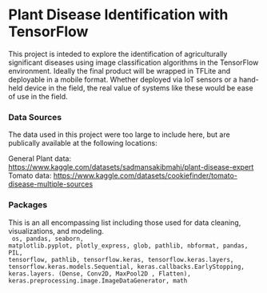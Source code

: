 # Plant Disease Identification with TensorFlow

This project is inteded to explore the identification of agriculturally significant diseases using image classification algorithms in the TensorFlow environment. Ideally the final product will be wrapped in TFLite and deployable in a mobile format. Whether deployed via IoT sensors or a hand-held device in the field, the real value of systems like these would be ease of use in the field.

### Data Sources
The data used in this project were too large to include here, but are publically available at the following locations:

General Plant data: <https://www.kaggle.com/datasets/sadmansakibmahi/plant-disease-expert><br>
Tomato data: <https://www.kaggle.com/datasets/cookiefinder/tomato-disease-multiple-sources><br>

### Packages
This is an all encompassing list including those used for data cleaning, visualizations, and modeling.<br>
<code>
  os,
  pandas,
  seaborn,
  matplotlib.pyplot, 
  plotly_express,
  glob,
  pathlib,
  nbformat,
  pandas,
  PIL,
  tensorflow, 
  pathlib,
  tensorflow.keras,
  tensorflow.keras.layers,
  tensorflow.keras.models.Sequential,
  keras.callbacks.EarlyStopping,
  keras.layers. (Dense, Conv2D, MaxPool2D , Flatten),
  keras.preprocessing.image.ImageDataGenerator,
  math</code>
  
